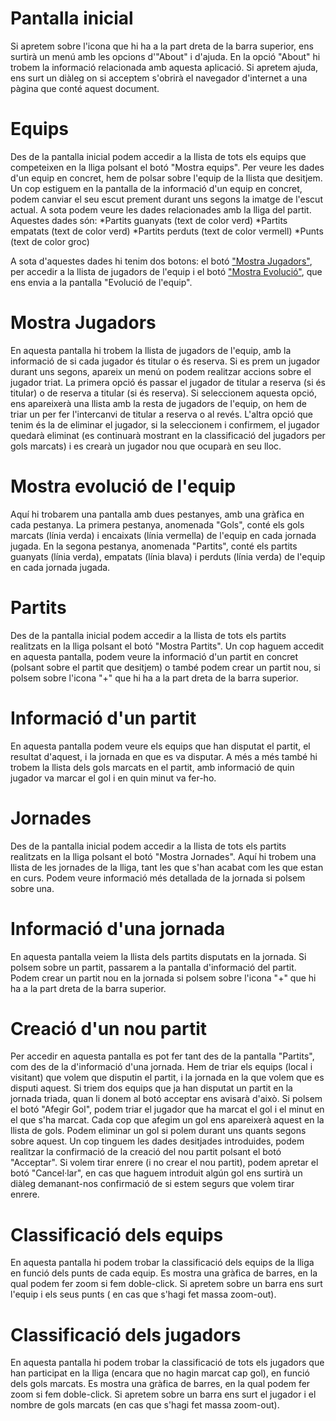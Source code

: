 # Pantalla inicial
Si apretem sobre l'icona que hi ha a la part dreta de la barra superior, ens surtirà un menú amb les opcions d'"About" i d'ajuda.
En la opció "About" hi trobem la informació relacionada amb aquesta aplicació.
Si apretem ajuda, ens surt un diàleg on si acceptem s'obrirà el navegador d'internet a una pàgina que conté aquest document.

# Equips
Des de la pantalla inicial podem accedir a la llista de tots els equips que competeixen en la lliga polsant el botó "Mostra equips".
Per veure les dades d'un equip en concret, hem de polsar sobre l'equip de la llista que desitjem.
Un cop estiguem en la pantalla de la informació d'un equip en concret, podem canviar el seu escut prement durant uns segons la imatge
de l'escut actual. A sota podem veure les dades relacionades amb la lliga del partit. Aquestes dades són:
*Partits guanyats (text de color verd)
*Partits empatats (text de color verd)
*Partits perduts (text de color vermell)
*Punts (text de color groc)

A sota d'aquestes dades hi tenim dos botons: el botó ["Mostra Jugadors"](#Mostra%20Jugadors), per accedir a la llista de jugadors de l'equip i
el botó ["Mostra Evolució"](#Mostra%20evolució%20de%20l'equip), que ens envia a la pantalla "Evolució de l'equip".

# Mostra Jugadors
En aquesta pantalla hi trobem la llista de jugadors de l'equip, amb la informació de si cada jugador és titular o és reserva.
Si es prem un jugador durant uns segons, apareix un menú on podem realitzar accions sobre el jugador triat.
La primera opció és passar el jugador de titular a reserva (si és titular) o de reserva a titular (si és reserva). Si seleccionem
aquesta opció, ens apareixerà una llista amb la resta de jugadors de l'equip, on hem de triar un per fer l'intercanvi de titular a reserva o al revés.
L'altra opció que tenim és la de eliminar el jugador, si la seleccionem i confirmem, el jugador quedarà eliminat (es continuarà mostrant en
la classificació del jugadors per gols marcats) i es crearà un jugador nou que ocuparà en seu lloc.

# Mostra evolució de l'equip
Aquí hi trobarem una pantalla amb dues pestanyes, amb una gràfica en cada pestanya.
La primera pestanya, anomenada "Gols", conté els gols marcats (línia verda) i encaixats (línia vermella) de l'equip en cada jornada jugada.
En la segona pestanya, anomenada "Partits", conté els partits guanyats (línia verda), empatats (línia blava) i perduts (línia verda) de l'equip en cada jornada jugada.

# Partits
Des de la pantalla inicial podem accedir a la llista de tots els partits realitzats en la lliga polsant el botó "Mostra Partits".
Un cop haguem accedit en aquesta pantalla, podem veure la informació d'un partit en concret (polsant sobre el partit que desitjem) o també
podem crear un partit nou, si polsem sobre l'icona "+" que hi ha a la part dreta de la barra superior.

# Informació d'un partit
En aquesta pantalla podem veure els equips que han disputat el partit, el resultat d'aquest, i la jornada en que es va disputar.
A més a més també hi trobem la llista dels gols marcats en el partit, amb informació de quin jugador va marcar el gol i en quin minut va fer-ho.

# Jornades
Des de la pantalla inicial podem accedir a la llista de tots els partits realitzats en la lliga polsant el botó "Mostra Jornades".
Aquí hi trobem una llista de les jornades de la lliga, tant les que s'han acabat com les que estan en curs. Podem veure informació més
detallada de la jornada si polsem sobre una.

# Informació d'una jornada
En aquesta pantalla veiem la llista dels partits disputats en la jornada.
Si polsem sobre un partit, passarem a la pantalla d'informació del partit.
Podem crear un partit nou en la jornada si polsem sobre l'icona "+" que hi ha a la part dreta de la barra superior.

# Creació d'un nou partit
Per accedir en aquesta pantalla es pot fer tant des de la pantalla "Partits", com des de la d'informació d'una jornada.
Hem de triar els equips (local i visitant) que volem que disputin el partit, i la jornada en la que volem que es disputi aquest.
Si triem dos equips que ja han disputat un partit en la jornada triada, quan li donem al botó acceptar ens avisarà d'això.
Si polsem el botó "Afegir Gol", podem triar el jugador que ha marcat el gol i el minut en el que s'ha marcat.
Cada cop que afegim un gol ens apareixerà aquest en la llista de gols. Podem eliminar un gol si polem durant uns quants segons sobre aquest.
Un cop tinguem les dades desitjades introduides, podem realitzar la confirmació de la creació del nou partit polsant el botó "Acceptar".
Si volem tirar enrere (i no crear el nou partit), podem apretar el botó "Cancel·lar", en cas que haguem introduit algún gol
ens surtirà un diàleg demanant-nos confirmació de si estem segurs que volem tirar enrere.

# Classificació dels equips
En aquesta pantalla hi podem trobar la classificació dels equips de la lliga en funció dels punts de cada equip.
Es mostra una gràfica de barres, en la qual podem fer zoom si fem doble-click. Si apretem sobre un barra ens surt l'equip i els seus punts (
en cas que s'hagi fet massa zoom-out).

# Classificació dels jugadors
En aquesta pantalla hi podem trobar la classificació de tots els jugadors que han participat en la lliga (encara que no hagin
marcat cap gol), en funció dels gols marcats.
Es mostra una gràfica de barres, en la qual podem fer zoom si fem doble-click. Si apretem sobre un barra ens surt el jugador i
el nombre de gols marcats (en cas que s'hagi fet massa zoom-out).
